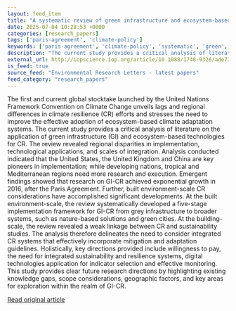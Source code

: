 ```yaml
---
layout: feed_item
title: "A systematic review of green infrastructure and ecosystem-based technologies for climate resilience: development trends, research outlook and future projections"
date: 2025-07-04 10:28:53 +0000
categories: [research_papers]
tags: ['paris-agreement', 'climate-policy']
keywords: ['paris-agreement', 'climate-policy', 'systematic', 'green', 'review']
description: "The current study provides a critical analysis of literature on the application of green infrastructure (GI) and ecosystem-based technologies for CR"
external_url: http://iopscience.iop.org/article/10.1088/1748-9326/ade730
is_feed: true
source_feed: "Environmental Research Letters - latest papers"
feed_category: "research_papers"
---
```


The first and current global stocktake launched by the United Nations Framework Convention on Climate Change unveils lags and regional differences in climate resilience (CR) efforts and stresses the need to improve the effective adoption of ecosystem-based climate adaptation systems. The current study provides a critical analysis of literature on the application of green infrastructure (GI) and ecosystem-based technologies for CR. The review revealed regional disparities in implementation, technological applications, and scales of integration. Analysis conducted indicated that the United States, the United Kingdom and China are key pioneers in implementation; while developing nations, tropical and Mediterranean regions need more research and execution. Emergent findings showed that research on GI-CR achieved exponential growth in 2016, after the Paris Agreement. Further, built environment-scale CR considerations have accomplished significant developments. At the built environment-scale, the review systematically developed a five-stage implementation framework for GI-CR from grey infrastructure to broader systems, such as nature-based solutions and green cities. At the building-scale, the review revealed a weak linkage between CR and sustainability studies. The analysis therefore delineates the need to consider integrated CR systems that effectively incorporate mitigation and adaptation guidelines. Holistically, key directions provided include willingness to pay, the need for integrated sustainability and resilience systems, digital technologies application for indicator selection and effective monitoring. This study provides clear future research directions by highlighting existing knowledge gaps, scope considerations, geographic factors, and key areas for exploration within the realm of GI-CR.

[Read original article](http://iopscience.iop.org/article/10.1088/1748-9326/ade730)
